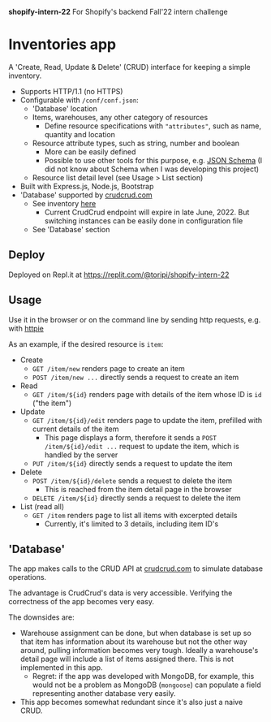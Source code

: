 **shopify-intern-22**
For Shopify's backend Fall'22 intern challenge

# Inventories app

A 'Create, Read, Update & Delete' (CRUD) interface for keeping a simple
inventory.

- Supports HTTP/1.1 (no HTTPS)
- Configurable with `/conf/conf.json`:
  - 'Database' location
  - Items, warehouses, any other category of resources
    - Define resource specifications with `"attributes"`, such as name, quantity and location
  - Resource attribute types, such as string, number and boolean
    - More can be easily defined
    - Possible to use other tools for this purpose, e.g. [JSON Schema](https://json-schema.org/) (I did not know about Schema when I was developing this project)
  - Resource list detail level (see Usage > List section)
- Built with Express.js, Node.js, Bootstrap
- 'Database' supported by [crudcrud.com](https://crudcrud.com)
  - See inventory [here](https://crudcrud.com/Dashboard/101d426af05b43bd93aff1748c721856)
    - Current CrudCrud endpoint will expire in late June, 2022. But switching instances can be easily done in configuration file
  - See 'Database' section

## Deploy

Deployed on Repl.it at https://replit.com/@toripi/shopify-intern-22

## Usage

Use it in the browser or on the command line by sending http requests, e.g. with [httpie](https://httpie.io/)

As an example, if the desired resource is `item`:
- Create
  - `GET /item/new` renders page to create an item
  - `POST /item/new ...` directly sends a request to create an item
- Read
  - `GET /item/${id}` renders page with details of the item whose ID is `id` ("the item")
- Update
  - `GET /item/${id}/edit` renders page to update the item, prefilled with current details of the item
    - This page displays a form, therefore it sends a `POST /item/${id}/edit ...` request to update the item, which is handled by the server
  - `PUT /item/${id}` directly sends a request to update the item
- Delete
  - `POST /item/${id}/delete` sends a request to delete the item
    - This is reached from the item detail page in the browser
  - `DELETE /item/${id}` directly sends a request to delete the item
- List (read all)
  - `GET /item` renders page to list all items with excerpted details
    - Currently, it's limited to 3 details, including item ID's

## 'Database'
The app makes calls to the CRUD API at [crudcrud.com](https://crudcrud.com) to simulate database operations.

The advantage is CrudCrud's data is very accessible. Verifying the correctness of the app becomes very easy.

The downsides are:
- Warehouse assignment can be done, but when database is set up so that item has information about its warehouse but not the other way around, pulling information becomes very tough. Ideally a warehouse's detail page will include a list of items assigned there. This is not implemented in this app.
  - Regret: if the app was developed with MongoDB, for example, this would not be a problem as MongoDB (`mongoose`) can populate a field representing another database very easily.
- This app becomes somewhat redundant since it's also just a naive CRUD.
